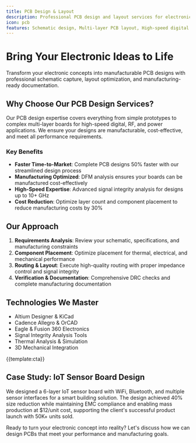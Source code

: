 ```yaml
---
title: PCB Design & Layout
description: Professional PCB design and layout services for electronic products, from simple single-layer boards to complex multi-layer high-speed digital designs
icon: pcb
features: Schematic design, Multi-layer PCB layout, High-speed digital design, RF/microwave design, DFM optimization, Gerber file generation
---
```


# Bring Your Electronic Ideas to Life

Transform your electronic concepts into manufacturable PCB designs with professional schematic capture, layout optimization, and manufacturing-ready documentation.

## Why Choose Our PCB Design Services?

Our PCB design expertise covers everything from simple prototypes to complex multi-layer boards for high-speed digital, RF, and power applications. We ensure your designs are manufacturable, cost-effective, and meet all performance requirements.

### Key Benefits

- **Faster Time-to-Market**: Complete PCB designs 50% faster with our streamlined design process
- **Manufacturing Optimized**: DFM analysis ensures your boards can be manufactured cost-effectively
- **High-Speed Expertise**: Advanced signal integrity analysis for designs up to 10+ GHz
- **Cost Reduction**: Optimize layer count and component placement to reduce manufacturing costs by 30%

## Our Approach

1. **Requirements Analysis**: Review your schematic, specifications, and manufacturing constraints
2. **Component Placement**: Optimize placement for thermal, electrical, and mechanical performance
3. **Routing & Layout**: Execute high-quality routing with proper impedance control and signal integrity
4. **Verification & Documentation**: Comprehensive DRC checks and complete manufacturing documentation

## Technologies We Master

- Altium Designer & KiCad
- Cadence Allegro & OrCAD
- Eagle & Fusion 360 Electronics
- Signal Integrity Analysis Tools
- Thermal Analysis & Simulation
- 3D Mechanical Integration

{{template:cta}}

## Case Study: IoT Sensor Board Design

We designed a 6-layer IoT sensor board with WiFi, Bluetooth, and multiple sensor interfaces for a smart building solution. The design achieved 40% size reduction while maintaining EMC compliance and enabling mass production at $12/unit cost, supporting the client's successful product launch with 50K+ units sold.

Ready to turn your electronic concept into reality? Let's discuss how we can design PCBs that meet your performance and manufacturing goals.
